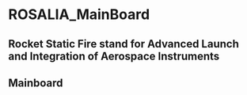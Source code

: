 # ROSALIA_MainBoard

## Rocket Static Fire stand for Advanced Launch and Integration of Aerospace Instruments

## Mainboard